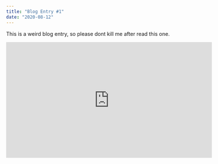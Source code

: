 ```yaml
---
title: "Blog Entry #1"
date: "2020-08-12"
---
```


This is a weird blog entry, so please dont kill me after read this one.

<iframe width="560" height="315" src="https://www.youtube.com/embed/4SZl1r2O_bY" frameborder="0" allowfullscreen></iframe>